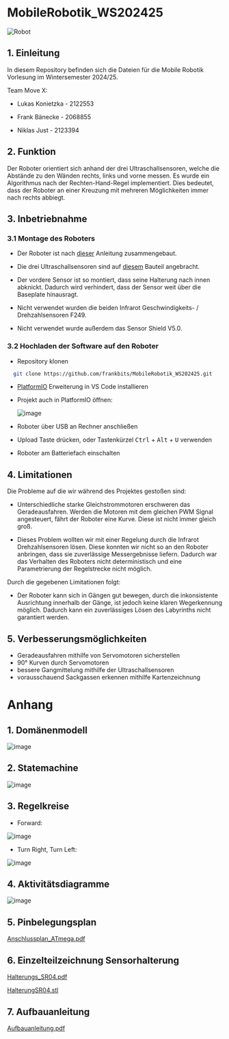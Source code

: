 # MobileRobotik_WS202425

![Robot](doc/Robot.jpeg)

## 1. Einleitung

In diesem Repository befinden sich die Dateien für die Mobile Robotik Vorlesung im Wintersemester 2024/25.

Team Move X:

- Lukas Konietzka - 2122553

- Frank Bänecke - 2068855

- Niklas Just - 2123394

## 2. Funktion

Der Roboter orientiert sich anhand der drei Ultraschallsensoren, welche die Abstände zu den Wänden rechts, links und vorne messen. Es wurde ein Algorithmus nach der Rechten-Hand-Regel implementiert. Dies bedeutet, dass der Roboter an einer Kreuzung mit mehreren Möglichkeiten immer nach rechts abbiegt.

## 3. Inbetriebnahme

### 3.1 Montage des Roboters

- Der Roboter ist nach [dieser](/doc/Aufbauanleitung.pdf) Anleitung zusammengebaut.

- Die drei Ultraschallsensoren sind auf [diesem](#6-einzelteilzeichnung-sensorhalterung) Bauteil angebracht.

- Der vordere Sensor ist so montiert, dass seine Halterung nach innen abknickt. Dadurch wird verhindert, dass der Sensor weit über die Baseplate hinausragt.

- Nicht verwendet wurden die beiden Infrarot Geschwindigkeits- / Drehzahlsensoren F249.

- Nicht verwendet wurde außerdem das Sensor Shield V5.0.

### 3.2 Hochladen der Software auf den Roboter

- Repository klonen

```bash
  git clone https://github.com/frankbits/MobileRobotik_WS202425.git
```

- [PlatformIO](https://platformio.org) Erweiterung in VS Code installieren

- Projekt auch in PlatformIO öffnen:

  ![image](/doc/Platformio%20Screenshot.png)

- Roboter über USB an Rechner anschließen

- Upload Taste drücken, oder Tastenkürzel <kbd>Ctrl</kbd> + <kbd>Alt</kbd> + <kbd>U</kbd> verwenden

- Roboter am Batteriefach einschalten

## 4. Limitationen

Die Probleme auf die wir während des Projektes gestoßen sind:

- Unterschiedliche starke Gleichstrommotoren erschweren das Geradeausfahren. Werden die Motoren mit dem gleichen PWM Signal angesteuert, fährt der Roboter eine Kurve. Diese ist nicht immer gleich groß.

- Dieses Problem wollten wir mit einer Regelung durch die Infrarot Drehzahlsensoren lösen. Diese konnten wir nicht so an den Roboter anbringen, dass sie zuverlässige Messergebnisse liefern. Dadurch war das Verhalten des Roboters nicht deterministisch und eine Parametrierung der Regelstrecke nicht möglich.

Durch die gegebenen Limitationen folgt:

- Der Roboter kann sich in Gängen gut bewegen, durch die inkonsistente Ausrichtung innerhalb der Gänge, ist jedoch keine klaren Wegerkennung möglich. Dadurch kann ein zuverlässiges Lösen des Labyrinths nicht garantiert werden.

## 5. Verbesserungsmöglichkeiten

- Geradeausfahren mithilfe von Servomotoren sicherstellen
- 90° Kurven durch Servomotoren
- bessere Gangmittelung mithilfe der Ultraschallsensoren
- vorausschauend Sackgassen erkennen mithilfe Kartenzeichnung

# Anhang

## 1. Domänenmodell

![image](/doc/Domain.png)

## 2. Statemachine

![image](doc/Statemachine_for_Right_Hand_Rule.png)

## 3. Regelkreise

- Forward:

![image](doc/Statemachine_Regelkreise_Move_Forward.png)

- Turn Right, Turn Left:

![image](doc/Statemachine_Regelkreise_Turn_Right_and_Turn_Left.png)

## 4. Aktivitätsdiagramme

![image](doc/Statemachine_Aktivitätsdiagramme.png)

## 5. Pinbelegungsplan

[Anschlussplan_ATmega.pdf](/doc/Anschlussplan.pdf)

## 6. Einzelteilzeichnung Sensorhalterung

[Halterungs_SR04.pdf](/doc/Halterung_SR04.pdf)

[HalterungSR04.stl](/doc/HalterungSR04%20v5.stl)

## 7. Aufbauanleitung

[Aufbauanleitung.pdf](/doc/Aufbauanleitung.pdf)
